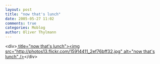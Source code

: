 ```yaml
---
layout: post
title: "now that's lunch"
date: 2005-05-27 11:02
comments: true
categories: Moblog
author: Oliver Thylmann
---
```



&lt;div&gt;[ title=&quot;now that's lunch&quot;&gt;&lt;img src=&quot;http://photos13.flickr.com/15914411_2ef76bff32.jpg&quot; alt=&quot;now that's lunch&quot; /&gt;](http://www.flickr.com/photos/oliver/15914411/)&lt;/div&gt;


